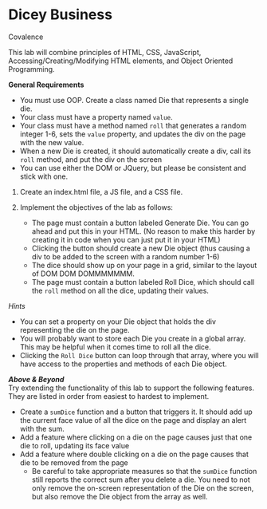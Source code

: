 # Dicey Business

Covalence

This lab will combine principles of HTML, CSS, JavaScript, Accessing/Creating/Modifying HTML elements, and Object Oriented Programming.

**General Requirements**

-   You must use OOP. Create a class named Die that represents a single die.
-   Your class must have a property named  `value`.
-   Your class must have a method named  `roll`  that generates a random integer 1-6, sets the  `value`  property, and updates the div on the page with the new value.
-   When a new Die is created, it should automatically create a div, call its  `roll`  method, and put the div on the screen
-   You can use either the DOM or JQuery, but please be consistent and stick with one.

1.  Create an index.html file, a JS file, and a CSS file.

2.  Implement the objectives of the lab as follows:

    -   The page must contain a button labeled Generate Die. You can go ahead and put this in your HTML. (No reason to make this harder by creating it in code when you can just put it in your HTML)
    -   Clicking the button should create a new Die object (thus causing a div to be added to the screen with a random number 1-6)
    -   The dice should show up on your page in a grid, similar to the layout of DOM DOM DOMMMMMMM.
    -   The page must contain a button labeled Roll Dice, which should call the  `roll`  method on all the dice, updating their values.


_Hints_

-   You can set a property on your Die object that holds the div representing the die on the page.
-   You will probably want to store each Die you create in a global array. This may be helpful when it comes time to roll all the dice.
-   Clicking the  `Roll Dice`  button can loop through that array, where you will have access to the properties and methods of each Die object.


**_Above & Beyond_**  
Try extending the functionality of this lab to support the following features. They are listed in order from easiest to hardest to implement.

-   Create a  `sumDice`  function and a button that triggers it. It should add up the current face value of all the dice on the page and display an alert with the sum.
-   Add a feature where clicking on a die on the page causes just that one die to roll, updating its face value
-   Add a feature where double clicking on a die on the page causes that die to be removed from the page
    -   Be careful to take appropriate measures so that the  `sumDice`  function still reports the correct sum after you delete a die. You need to not only remove the on-screen representation of the Die on the screen, but also remove the Die object from the array as well.